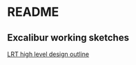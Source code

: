 # README


## Excalibur working sketches 

[LRT high level design outline](https://excalidraw.com/#json=3kGOgHtZd3f4W5g-rv_Nv,289b5Q9V8Wb9zpjDZ0H5aQ)
